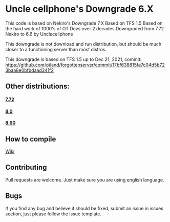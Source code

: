 # Uncle cellphone's Downgrade 6.X

This code is based on Nekiro's Downgrade 7.X
Based on TFS 1.5
Based on the hard work of 1000's of OT Devs over 2 decades
Downgraded from 7.72 Nekiro to 6.6 by Unclecellphone

This downgrade is not download and run distribution, but should be much closer to a functioning server than most distros.

This downgrade is based on TFS 1.5 up to Dec 21, 2021, commit: https://github.com/otland/forgottenserver/commit/17bf638815fa7c04d5b723baa8e0bfbdaad341f2

## Other distributions:

#### **[7.72](https://github.com/nekiro/TFS-1.4-Downgrades/tree/7.72)**
#### **[8.0](https://github.com/nekiro/TFS-1.4-Downgrades/tree/8.0)**
#### **[8.60](https://github.com/nekiro/TFS-1.4-Downgrades/tree/8.60)**

## How to compile

[Wiki](https://github.com/otland/forgottenserver/wiki/Compiling)

## Contributing

Pull requests are welcome.
Just make sure you are using english language.

## Bugs

If you find any bug and believe it should be fixed, submit an issue in issues section, just please follow the issue template.
